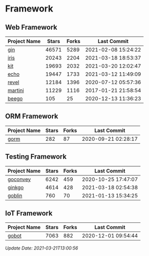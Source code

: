 # Framework

## Web Framework
| Project Name | Stars | Forks | Last Commit |
| ------------ | ----- | ----- | ----------- |
| [gin](https://github.com/gin-gonic/gin) | 46571 | 5289 | 2021-02-08 15:24:22 |
| [iris](https://github.com/kataras/iris) | 20243 | 2204 | 2021-03-18 18:53:37 |
| [kit](https://github.com/go-kit/kit) | 19693 | 2032 | 2021-03-20 12:02:47 |
| [echo](https://github.com/labstack/echo) | 19447 | 1733 | 2021-03-12 11:49:09 |
| [revel](https://github.com/revel/revel) | 12184 | 1396 | 2020-07-12 05:57:36 |
| [martini](https://github.com/go-martini/martini) | 11229 | 1116 | 2017-01-21 21:58:54 |
| [beego](https://github.com/astaxie/beego) | 105 | 25 | 2020-12-13 11:36:23 |

## ORM Framework
| Project Name | Stars | Forks | Last Commit |
| ------------ | ----- | ----- | ----------- |
| [gorm](https://github.com/jinzhu/gorm) | 282 | 87 | 2020-09-21 02:28:17 |

## Testing Framework
| Project Name | Stars | Forks | Last Commit |
| ------------ | ----- | ----- | ----------- |
| [goconvey](https://github.com/smartystreets/goconvey) | 6242 | 459 | 2020-10-25 17:47:07 |
| [ginkgo](https://github.com/onsi/ginkgo) | 4614 | 428 | 2021-03-18 02:54:38 |
| [goblin](https://github.com/franela/goblin) | 760 | 70 | 2021-01-13 15:34:25 |

## IoT Framework
| Project Name | Stars | Forks | Last Commit |
| ------------ | ----- | ----- | ----------- |
| [gobot](https://github.com/hybridgroup/gobot) | 7063 | 882 | 2020-12-01 09:54:44 |

*Update Date: 2021-03-21T13:00:56*